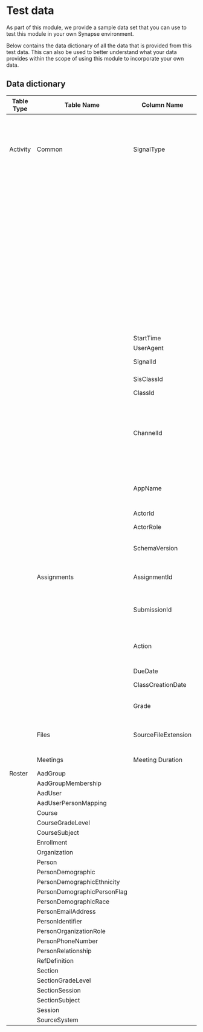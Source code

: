 # Test data
As part of this module, we provide a sample data set that you can use to test this module in your own Synapse environment.

Below contains the data dictionary of all the data that is provided from this test data. This can also be used to better understand what your data provides within the scope of using this module to incorporate your own data.

## Data dictionary
| Table Type | Table Name | Column Name | Description |
|-----------|-------------------|-------------|-------------|
| Activity | Common | SignalType | SharePoint: [Like, Unlike, FileAccessed, FileModified, FileDownloaded, FileUploaded, ShareNotificationRequested, AddedToSharedWithMe, CommentCreated, CommentDeleted, UserAtMentioned] |
| | | | Teams Channel: [PostChannelMessage, ReplyChannelMessage, VisitTeamChannel, ExpandChannelMessage, ReactedWithEmoji] |
| | | | Teams Meetings: [CallRecordSummarized], Assignment Services: [AssignmentEvent, SubmissionEvent], OneNote: [OneNotePageChanged], Reading Progress: [ReadingAssignment, ReadingSubmission], Reflect: [FeedbackSubmitted, CardPosted] |
| | | StartTime | Action time |
| | | UserAgent | Device information |
| | | SignalId | Can only be used to remove potential signal duplications |
| | | SisClassId | Only for tenants running SDS (empty is the sample) |
| | | ClassId | Office Group ID |
| | | ChannelId | Optional, the channel in which action took place. In some cases such as AS signals empty==general. In cases of meetings this identify the channel the meeting took place and hence can be used as a meeting ID |
| | | AppName | Application used: Assignments, SharePoint Online, Teams, OneDrive for Business, OneNote, TeamsMobile |
| | | ActorId | AAD Object ID |
| | | ActorRole | Student - only for tenants running SDS |
| | | SchemaVersion | Technical, used to track data changes or bugs in the export |
| | Assignments | AssignmentId | GUID, identifies the assignment. Can be used to access Graph for additional information |
| | | SubmissionId | GUID, identifies the student submission. Can be used to access Graph for additional information. |
| | | Action | Assigned, Updated, Returned, Visited, Submitted, Unsubmitted, Deleted, FeedbackSubmitted |
| | | DueDate | Assignments due date |
| | | ClassCreationDate | Time the class was created (might be empty for now) |
| | | Grade | Optional. Submission grade points. E.g.: 100 (when action=Returned) |
| | Files | SourceFileExtension | For File* signals, captures the type of file:  Aspx, docx, webm, mp4, .docx, .webm, jpg, pptx etc. |
| | Meetings | Meeting Duration | Duration in seconds the student spent in the meeting |
| Roster | AadGroup |  |  |
| | AadGroupMembership | | |
| | AadUser | | |
| | AadUserPersonMapping | | |
| | Course | | |
| | CourseGradeLevel | | |
| | CourseSubject | | |
| | Enrollment | | |
| | Organization | | |
| | Person | | |
| | PersonDemographic | | |
| | PersonDemographicEthnicity | | |
| | PersonDemographicPersonFlag | | |
| | PersonDemographicRace | | |
| | PersonEmailAddress | | |
| | PersonIdentifier | | |
| | PersonOrganizationRole | | |
| | PersonPhoneNumber | | |
| | PersonRelationship | | |
| | RefDefinition | | |
| | Section | | |
| | SectionGradeLevel | | |
| | SectionSession | | |
| | SectionSubject | | |
| | Session | | |
| | SourceSystem | | |
